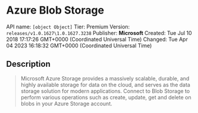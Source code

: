# Azure Blob Storage
API name: `[object Object]`
Tier: Premium
Version: `releases/v1.0.1627\1.0.1627.3238`
Publisher: **Microsoft**
Created: Tue Jul 10 2018 17:17:26 GMT+0000 (Coordinated Universal Time)
Changed: Tue Apr 04 2023 16:18:32 GMT+0000 (Coordinated Universal Time)

## Description
> Microsoft Azure Storage provides a massively scalable, durable, and highly available storage for data on the cloud, and serves as the data storage solution for modern applications. Connect to Blob Storage to perform various operations such as create, update, get and delete on blobs in your Azure Storage account.
